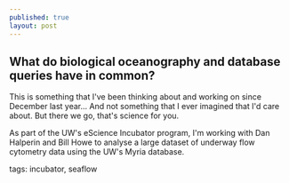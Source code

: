 ```yaml
---
published: true
layout: post
---
```


## What do biological oceanography and database queries have in common?

This is something that I've been thinking about and working on since December last year... And not something that I ever imagined that I'd care about. But there we go, that's science for you.

As part of the UW's eScience Incubator program, I'm working with Dan Halperin and Bill Howe to analyse a large dataset of underway flow cytometry data using the UW's Myria database.  

tags: incubator, seaflow
